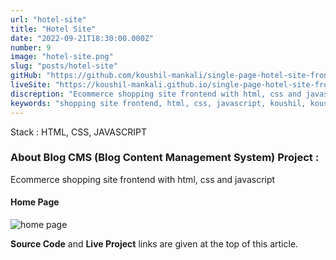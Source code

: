 ```yaml
---
url: "hotel-site"
title: "Hotel Site"
date: "2022-09-21T18:30:00.000Z"
number: 9
image: "hotel-site.png"
slug: "posts/hotel-site"
gitHub: "https://github.com/koushil-mankali/single-page-hotel-site-front-end"
liveSite: "https://koushil-mankali.github.io/single-page-hotel-site-front-end"
discreption: "Ecommerce shopping site frontend with html, css and javascript"
keywords: "shopping site frontend, html, css, javascript, koushil, koushil mankali"
---
```


Stack : HTML, CSS, JAVASCRIPT

### About Blog CMS (Blog Content Management System) Project :

Ecommerce shopping site frontend with html, css and javascript

#### Home Page

![home page](/Images/postImages/hotel-site.png)

**Source Code** and **Live Project** links are given at the top of this article.

